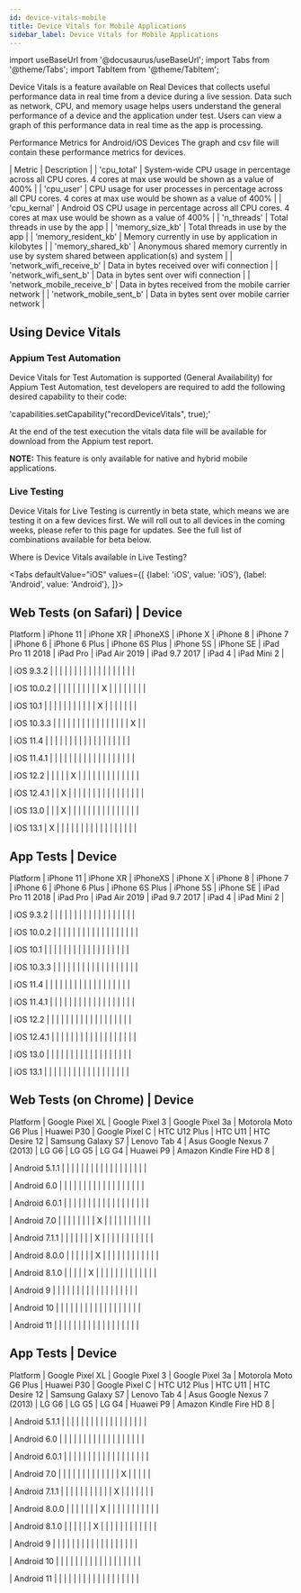 ```yaml
---
id: device-vitals-mobile
title: Device Vitals for Mobile Applications
sidebar_label: Device Vitals for Mobile Applications
---
```

import useBaseUrl from '@docusaurus/useBaseUrl';
import Tabs from '@theme/Tabs';
import TabItem from '@theme/TabItem';

Device Vitals is a feature available on Real Devices that collects useful performance data in real time from a device during a live session. Data such as network, CPU, and memory usage helps users understand the general performance of a device and the application under test. Users can view a graph of this performance data in real time as the app is processing.

Performance Metrics for Android/iOS Devices
The graph and csv file will contain these performance metrics for devices.

| Metric | Description |
| 'cpu_total' | System-wide CPU usage in percentage across all CPU cores. 4 cores at max use would be shown as a value of 400% |
| 'cpu_user' | CPU usage for user processes in percentage across all CPU cores. 4 cores at max use would be shown as a value of 400% |
| 'cpu_kernal' | Android OS CPU usage in percentage across all CPU cores. 4 cores at max use would be shown as a value of 400% |
| 'n_threads' | Total threads in use by the app |
| 'memory_size_kb' | Total threads in use by the app |
| 'memory_resident_kb' | Memory currently in use by application in kilobytes |
| 'memory_shared_kb' | Anonymous shared memory currently in use by system shared between application(s) and system |
| 'network_wifi_receive_b' | Data in bytes received over wifi connection |
| 'network_wifi_sent_b' | Data in bytes sent over wifi connection |
| 'network_mobile_receive_b' | Data in bytes received from the mobile carrier network |
| 'network_mobile_sent_b' | Data in bytes sent over mobile carrier network |

## Using Device Vitals
### Appium Test Automation
Device Vitals for Test Automation is supported (General Availability) for Appium Test Automation, test developers are required to add the following desired capability to their code:

'capabilities.setCapability("recordDeviceVitals", true);'

At the end of the test execution the vitals data file will be available for download from the Appium test report.

**NOTE:** This feature is only available for native and hybrid mobile applications.

### Live Testing
Device Vitals for Live Testing is currently in beta state, which means we are testing it on a few devices first. We will roll out to all devices in the coming weeks, please refer to this page for updates. See the full list of combinations available for beta below.

Where is Device Vitals available in Live Testing?

<Tabs
  defaultValue="iOS"
  values={[
    {label: 'iOS', value: 'iOS'},
    {label: 'Android', value: 'Android'},
  ]}>

<TabItem value="iOS">

Web Tests (on Safari)
| Device
--------
Platform | iPhone 11 | iPhone XR | iPhoneXS | iPhone X | iPhone 8 | iPhone 7 | iPhone 6 | iPhone 6 Plus | iPhone 6S Plus | iPhone 5S | iPhone SE | iPad Pro 11 2018 | iPad Pro | iPad Air 2019 | iPad 9.7 2017 | iPad 4 | iPad Mini 2 |

| iOS 9.3.2 |  |  |  |  |  |  |  |  |  |  |  |  |  |  |  |  |  |

| iOS 10.0.2 |  |  |  |  |  |  |  |  |  | X |  |  |  |  |  |  |  |

| iOS 10.1 |  |  |  |  |  |  |  |  |  |  | X |  |  |  |  |  |  |

| iOS 10.3.3 |  |  |  |  |  |  |  |  |  |  |  |  |  |  |  | X |  |

| iOS 11.4 |  |  |  |  |  |  |  |  |  |  |  |  |  |  |  |  |  |

| iOS 11.4.1 |  |  |  |  |  |  |  |  |  |  |  |  |  |  |  |  |  |

| iOS 12.2 |  |  |  |  | X |  |  |  |  |  |  |  |  |  |  |  |  |

| iOS 12.4.1 |  | X |  |  |  |  |  |  |  |  |  |  |  |  |  |  |  |

| iOS 13.0 |  |  | X |  |  |  |  |  |  |  |  |  |  |  |  |  |  |

| iOS 13.1 | X |  |  |  |  |  |  |  |  |  |  |  |  |  |  |  |  |

App Tests
| Device
--------
Platform | iPhone 11 | iPhone XR | iPhoneXS | iPhone X | iPhone 8 | iPhone 7 | iPhone 6 | iPhone 6 Plus | iPhone 6S Plus | iPhone 5S | iPhone SE | iPad Pro 11 2018 | iPad Pro | iPad Air 2019 | iPad 9.7 2017 | iPad 4 | iPad Mini 2 |

| iOS 9.3.2 |  |  |  |  |  |  |  |  |  |  |  |  |  |  |  |  |  |

| iOS 10.0.2 |  |  |  |  |  |  |  |  |  |  |  |  |  |  |  |  |  |

| iOS 10.1 |  |  |  |  |  |  |  |  |  |  |  |  |  |  |  |  |  |

| iOS 10.3.3 |  |  |  |  |  |  |  |  |  |  |  |  |  |  |  |  |  |

| iOS 11.4 |  |  |  |  |  |  |  |  |  |  |  |  |  |  |  |  |  |

| iOS 11.4.1 |  |  |  |  |  |  |  |  |  |  |  |  |  |  |  |  |  |

| iOS 12.2 |  |  |  |  |  |  |  |  |  |  |  |  |  |  |  |  |  |

| iOS 12.4.1 |  |  |  |  |  |  |  |  |  |  |  |  |  |  |  |  |  |

| iOS 13.0 |  |  |  |  |  |  |  |  |  |  |  |  |  |  |  |  |  |

| iOS 13.1 |  |  |  |  |  |  |  |  |  |  |  |  |  |  |  |  |  |


</TabItem>
<TabItem value="Android">

Web Tests (on Chrome)
| Device
--------
Platform | Google Pixel XL | Google Pixel 3 | Google Pixel 3a | Motorola Moto G6 Plus | Huawei P30 | Google Pixel C | HTC U12 Plus | HTC U11 | HTC Desire 12 | Samsung Galaxy S7 | Lenovo Tab 4 | Asus Google Nexus 7 (2013) | LG G6 | LG G5 | LG G4 | Huawei P9 | Amazon Kindle Fire HD 8 |

| Android 5.1.1 |  |  |  |  |  |  |  |  |  |  |  |  |  |  |  |  |  |

| Android 6.0 |  |  |  |  |  |  |  |  |  |  |  |  |  |  |  |  |  |

| Android 6.0.1 |  |  |  |  |  |  |  |  |  |  |  |  |  |  |  |  |  |

| Android 7.0 |  |  |  |  |  |  |  | X |  |  |  |  |  |  |  |  |  |

| Android 7.1.1 |  |  |  |  |  |  | X |  |  |  |  |  |  |  |  |  |  |

| Android 8.0.0 |  |  |  |  |  | X |  |  |  |  |  |  |  |  |  |  |  |

| Android 8.1.0 |  |  |  |  | X |  |  |  |  |  |  |  |  |  |  |  |  |

| Android 9 |  |  |  |  |  |  |  |  |  |  |  |  |  |  |  |  |  |

| Android 10 |  |  |  |  |  |  |  |  |  |  |  |  |  |  |  |  |  |

| Android 11 |  |  |  |  |  |  |  |  |  |  |  |  |  |  |  |  |  |

App Tests
| Device
--------
Platform | Google Pixel XL | Google Pixel 3 | Google Pixel 3a | Motorola Moto G6 Plus | Huawei P30 | Google Pixel C | HTC U12 Plus | HTC U11 | HTC Desire 12 | Samsung Galaxy S7 | Lenovo Tab 4 | Asus Google Nexus 7 (2013) | LG G6 | LG G5 | LG G4 | Huawei P9 | Amazon Kindle Fire HD 8 |

| Android 5.1.1 |  |  |  |  |  |  |  |  |  |  |  |  |  |  |  |  |  |

| Android 6.0 |  |  |  |  |  |  |  |  |  |  |  |  |  |  |  |  |  |

| Android 6.0.1 |  |  |  |  |  |  |  |  |  |  |  |  |  |  |  |  |  |

| Android 7.0 |  |  |  |  |  |  |  |  |  |  |  |  | X |  |  |  |  |

| Android 7.1.1 |  |  |  |  |  |  |  |  |  |  | X |  |  |  |  |  |  |

| Android 8.0.0 |  |  |  |  |  |  | X |  |  |  |  |  |  |  |  |  |  |

| Android 8.1.0 |  |  |  |  |  | X |  |  |  |  |  |  |  |  |  |  |  |

| Android 9 |  |  |  |  |  |  |  |  |  |  |  |  |  |  |  |  |  |

| Android 10 |  |  |  |  |  |  |  |  |  |  |  |  |  |  |  |  |  |

| Android 11 |  |  |  |  |  |  |  |  |  |  |  |  |  |  |  |  |  |

</TabItem>
</Tabs>

